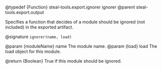 @typedef {Function} steal-tools.export.ignorer ignorer
@parent steal-tools.export.output

Specifies a function that decides of a module should be ignored (not included) in the exported artifact.

@signature `ignorer(name, load)`

@param {moduleName} name The module name.
@param {load} load The load object for this module.

@return {Boolean} True if this module should be ignored.
